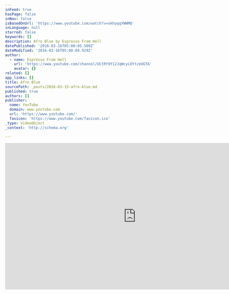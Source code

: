 ```yaml
---
inFeed: true
hasPage: false
inNav: false
isBasedOnUrl: 'https://www.youtube.com/watch?v=okhyqqYWWMQ'
inLanguage: null
starred: false
keywords: []
description: Afro Blue by Espresso From Hell
datePublished: '2016-03-16T05:00:05.509Z'
dateModified: '2016-03-16T05:00:04.929Z'
author:
  - name: Espresso From Hell
    url: 'https://www.youtube.com/channel/UCtRY9Y12JqWcyLOYtzeUGTA'
    avatar: {}
related: []
app_links: []
title: Afro Blue
sourcePath: _posts/2016-03-15-afro-blue.md
published: true
authors: []
publisher:
  name: YouTube
  domain: www.youtube.com
  url: 'https://www.youtube.com/'
  favicon: 'https://www.youtube.com/favicon.ico'
_type: VideoObject
_context: 'http://schema.org'

---
```

<iframe src="https://cdn.embedly.com/widgets/media.html?src=https%3A%2F%2Fwww.youtube.com%2Fembed%2FokhyqqYWWMQ%3Ffeature%3Doembed&amp;url=https%3A%2F%2Fwww.youtube.com%2Fwatch%3Fv%3DokhyqqYWWMQ&amp;image=https%3A%2F%2Fi.ytimg.com%2Fvi%2FokhyqqYWWMQ%2Fhqdefault.jpg&amp;key=b7d04c9b404c499eba89ee7072e1c4f7&amp;type=text%2Fhtml&amp;schema=youtube" width="854" height="480" scrolling="no" frameborder="0" allowfullscreen="allowfullscreen" style=""></iframe>